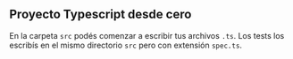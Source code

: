 
## Proyecto Typescript desde cero

En la carpeta `src` podés comenzar a escribir tus archivos `.ts`.
Los tests los escribís en el mismo directorio `src` pero con extensión `spec.ts`.
